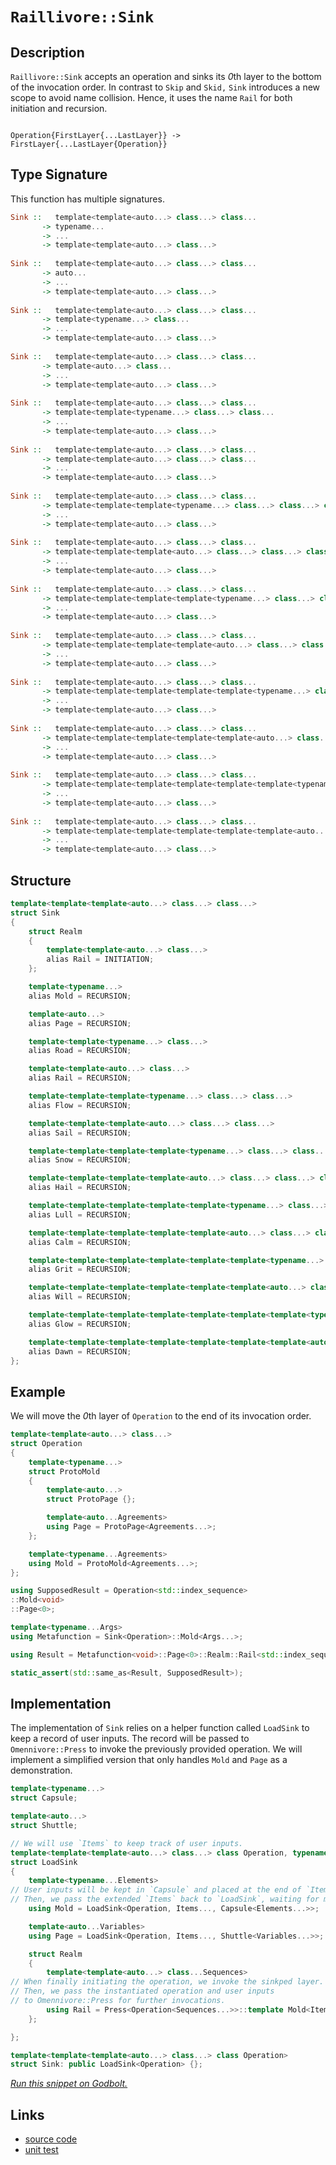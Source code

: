<!-- Copyright 2024 Feng Mofan
SPDX-License-Identifier: Apache-2.0 -->

# `Raillivore::Sink`

## Description

`Raillivore::Sink` accepts an operation and sinks its *0*th layer to the bottom of the invocation order.
In contrast to `Skip` and `Skid,` `Sink` introduces a new scope to avoid name collision. Hence, it uses the name `Rail` for both initiation and recursion.<pre><code>   Operation{FirstLayer{...LastLayer}}
-> FirstLayer{...LastLayer{Operation}}</code></pre>

## Type Signature

This function has multiple signatures.

```Haskell
Sink ::   template<template<auto...> class...> class... 
       -> typename...
       -> ...
       -> template<template<auto...> class...>
       
Sink ::   template<template<auto...> class...> class... 
       -> auto...
       -> ...
       -> template<template<auto...> class...>
       
Sink ::   template<template<auto...> class...> class... 
       -> template<typename...> class...
       -> ...
       -> template<template<auto...> class...>
       
Sink ::   template<template<auto...> class...> class... 
       -> template<auto...> class...
       -> ...
       -> template<template<auto...> class...>
       
Sink ::   template<template<auto...> class...> class... 
       -> template<template<typename...> class...> class...
       -> ...
       -> template<template<auto...> class...>
       
Sink ::   template<template<auto...> class...> class... 
       -> template<template<auto...> class...> class...
       -> ...
       -> template<template<auto...> class...>
       
Sink ::   template<template<auto...> class...> class... 
       -> template<template<template<typename...> class...> class...> class...
       -> ...
       -> template<template<auto...> class...>
       
Sink ::   template<template<auto...> class...> class... 
       -> template<template<template<auto...> class...> class...> class...
       -> ...
       -> template<template<auto...> class...>
       
Sink ::   template<template<auto...> class...> class... 
       -> template<template<template<template<typename...> class...> class...> class...> class...
       -> ...
       -> template<template<auto...> class...>
       
Sink ::   template<template<auto...> class...> class... 
       -> template<template<template<template<auto...> class...> class...> class...> class...
       -> ...
       -> template<template<auto...> class...>
       
Sink ::   template<template<auto...> class...> class... 
       -> template<template<template<template<template<typename...> class...> class...> class...> class...> class...
       -> ...
       -> template<template<auto...> class...>
       
Sink ::   template<template<auto...> class...> class... 
       -> template<template<template<template<template<auto...> class...> class...> class...> class...> class...
       -> ...
       -> template<template<auto...> class...>
       
Sink ::   template<template<auto...> class...> class... 
       -> template<template<template<template<template<template<typename...> class...> class...> class...> class...> class...> class...
       -> ...
       -> template<template<auto...> class...>
       
Sink ::   template<template<auto...> class...> class... 
       -> template<template<template<template<template<template<auto...> class...> class...> class...> class...> class...> class...
       -> ...
       -> template<template<auto...> class...>
```

## Structure

```C++
template<template<template<auto...> class...> class...>
struct Sink
{
    struct Realm
    {
        template<template<auto...> class...>
        alias Rail = INITIATION;
    };

    template<typename...>
    alias Mold = RECURSION;

    template<auto...>
    alias Page = RECURSION;

    template<template<typename...> class...>
    alias Road = RECURSION;

    template<template<auto...> class...>
    alias Rail = RECURSION;

    template<template<template<typename...> class...> class...>
    alias Flow = RECURSION;

    template<template<template<auto...> class...> class...>
    alias Sail = RECURSION;

    template<template<template<template<typename...> class...> class...> class...>
    alias Snow = RECURSION;

    template<template<template<template<auto...> class...> class...> class...>
    alias Hail = RECURSION;

    template<template<template<template<template<typename...> class...> class...> class...> class...>
    alias Lull = RECURSION;

    template<template<template<template<template<auto...> class...> class...> class...> class...>
    alias Calm = RECURSION;

    template<template<template<template<template<template<typename...> class...> class...> class...> class...> class...>
    alias Grit = RECURSION;

    template<template<template<template<template<template<auto...> class...> class...> class...> class...> class...>
    alias Will = RECURSION;

    template<template<template<template<template<template<template<typename...> class...> class...> class...> class...> class...> class...>
    alias Glow = RECURSION;

    template<template<template<template<template<template<template<auto...> class...> class...> class...> class...> class...> class...>
    alias Dawn = RECURSION;
};
```

## Example

We will move the *0*th layer of `Operation` to the end of its invocation order.

```C++
template<template<auto...> class...>
struct Operation
{ 
    template<typename...>
    struct ProtoMold
    {
        template<auto...>
        struct ProtoPage {};

        template<auto...Agreements>
        using Page = ProtoPage<Agreements...>;
    };

    template<typename...Agreements>
    using Mold = ProtoMold<Agreements...>;
};

using SupposedResult = Operation<std::index_sequence>
::Mold<void>
::Page<0>;

template<typename...Args>
using Metafunction = Sink<Operation>::Mold<Args...>;

using Result = Metafunction<void>::Page<0>::Realm::Rail<std::index_sequence>;

static_assert(std::same_as<Result, SupposedResult>);
```

## Implementation

The implementation of `Sink` relies on a helper function called `LoadSink` to keep a record of user inputs.
The record will be passed to `Omennivore::Press` to invoke the previously provided operation.
We will implement a simplified version that only handles `Mold` and `Page` as a demonstration.

```C++
template<typename...>
struct Capsule;

template<auto...>
struct Shuttle;

// We will use `Items` to keep track of user inputs.
template<template<template<auto...> class...> class Operation, typename...Items>
struct LoadSink
{
    template<typename...Elements>
// User inputs will be kept in `Capsule` and placed at the end of `Items.`
// Then, we pass the extended `Items` back to `LoadSink`, waiting for more inputs.
    using Mold = LoadSink<Operation, Items..., Capsule<Elements...>>;

    template<auto...Variables>
    using Page = LoadSink<Operation, Items..., Shuttle<Variables...>>;

    struct Realm
    {
        template<template<auto...> class...Sequences>
// When finally initiating the operation, we invoke the sinkped layer.
// Then, we pass the instantiated operation and user inputs
// to Omennivore::Press for further invocations.
        using Rail = Press<Operation<Sequences...>>::template Mold<Items...>;
    };

};

template<template<template<auto...> class...> class Operation>
struct Sink: public LoadSink<Operation> {};
```

[*Run this snippet on Godbolt.*](https://godbolt.org/#z:OYLghAFBqd5QCxAYwPYBMCmBRdBLAF1QCcAaPECAMzwBtMA7AQwFtMQByARg9KtQYEAysib0QXACx8BBAKoBnTAAUAHpwAMvAFYTStJg1DIApACYAQuYukl9ZATwDKjdAGFUtAK4sGEgGykrgAyeAyYAHI%2BAEaYxCAA7GakAA6oCoRODB7evgGp6ZkCoeFRLLHxSbaY9o4CQgRMxAQ5Pn5cgXaYDlkNTQQlkTFxickKjc2teR22EwNhQ%2BUjSQCUtqhexMjsHASYLCkGeyYAzG4EAJ4pjKyYANQA8tfETHUMp9gmGgCC48ReDjuymImAUCi%2B3xMCSsPzucLuewOR0wp3OVxubAAdNiPhD4Xc/gCCHcACKYRp0O5QqwJEmnGGQn4AeiZdwsTCUd1EShAELx8MRh1eKNh8NR/PxcMFyNRl2uzCxOJO2C5BjBdw8giYCzIEJZdwAKgg4vc8Ao7gJaBcLeE7ikmrc9sQ7UxkABrO70KgETESyVyjGYbGYzV7QTg0Vw3GRgkEf6AskU2io0Pa8LEFOyRgEBTB3HKv3UvWsgDqpoYADdUG77gRjVySCCFGkGPgjAj9kK9nc2EtnagqAj66hnq8ssW7gB3QgIIf3TCqOOuvboF3u30x/FeDLtgNUk4kx6jt4gEDS4V3ACynnQmcE2dzSs%2BJwsVJjULpL75MfPx3fZz9fFfxRM4mC8Ig82VVUOXNIRMAARy8RhtlIQD4TAiDsVDB9CwLGNCQTcltWTM44MQ5CQLcbDw0g59PnfaE7m3MJgARdF90PJ44jHZwz07ZEgSYYBKOonNaPpKlaXpb9vn1AAlbpNgyCt7m5dgZKA/jhVwtw0KlLTjjOAMFSDJ9oPVVMdVQ5lS3uJR7Rebs63uGhiHGF0XjYJ01w9KhiFQFg5wtZy3I3b5JQFdETODUSFGs8KIrY%2BVbmDB4QojBKozwzLY3jYlE2Iu8KXTIqH1o0hHnS8SGIZRKmJ3Vi91OQ9gVBDK6vFGy7jLO4wirGsgrQYgmxbNtGoM%2B5ewqC1B2ci1j3HLrpzrIKFyXBxMFXe11wnI1GAqyd7ntdU5qbLxaGJaJXQ9IggSbc1%2BGdKhNhC3rK1QUQ3lzPT/Si24j24k8%2BKRC9r1oW8zli6qcvxaNZNZOQGG3TafPNJp7hBZALmQehV0eu5nuaY1nT6j6eIYb7N3hU9gNJIi6FRNLicfX1lRp9FpIYz8GT9YCdJ%2BvnQPA1BaPM2CEKQhgUJ%2BjCRawrNw3iurjJS7EmbidqxWy/ECPy%2BmSLcMjJe2UqaKfCr1dCp9C2hH7mN3djmrutrZT%2BtgAccrIaYmwThNNsTre1xLvZB7sCoZs5LZZj52euTmco/ePYZ/CbXeSxVMW%2BYAQX2HCg7he3WLB1cnfDg2s5ztgzdZ7BY5AnmpK/H4IUFtF09MmuIV1jUmBSBRzvrmTW9l6Hu6EBBwIIeh44nHrp1oWh6vuEx/A0ABJRFwVXhFUDuGtMBSBEXndGal5JhgUnAynvlb2/U6FzCa7F0WcZgj3yYqlWM43/ZwWy7vgioCYOgIQYQ3R8ltinUOlEv4d2wPQKuOY4b6kUHEN6l8cxTjoIvWIe8D7EjCFSVebhe792ntvQwW0DDbFXK8VarZT4r3XpvX0q9drGgYAdI6b85prVcCjJhP8WBbw0HcK6J9bpMMAcA0BDBwGrwOtqRw7Z8YsBIOWDB18twNSvDeDidxpEgLAYzBaAgKpCJZhVEhfcB6ongbnau%2BZnw8ygV2SiI9sQADUmh4CYNEegf96I5ULr7ZeB4DFAKMXIkxgMsjmJYdiCq49J7TzON44gvj/GgnEgWJujIcrdwUmIFgNtaqJTvtA1EHin6vzBMGI2FFAmzw4QTMIYgrRvUyGOXcw5TGcKnOWfqtZ6w7jdNcVcBgLhxDCvqPa/TDouhOvWMI4xDCOGFKuEcsSBB3EoWfdBV8Jy3QeFXBgeAqwglPK1dU%2BNCavVJp9LIWjEohLksRfR1y/5uC4p7AQqIGlS2yYHWuwM3G6PBqiCxOSylRkbi4yEcKh733OMi4ewsX5qmjlBWp5ofnkzhmPMBIA7ReH8XgZAESZHGMjn0j4kkaTcxkkyAAVKytl7KmR6jZQabAQgDRss5cydlwrmWCvyeYE4YQcZeCwPuNw4E6CEAuHDFuqLkXVLpTi0ecYiTvzeBA18vNUVuw7nDHWOrATAlQEQYupSBbqvRdbKmcJu5WqIMoISy9baIubs6jslSH5y0ztnTADikH50lCEj1wkPn%2BXdZ61EFdQ2IKxc4m2jLfU5Vvia4MSaw1NJjCE4usbrWoFtWcPNKboUQIzfkkJQgvApDSEodACkyHEidni/VZxxjoFPGELAqgAD6ShyKArhqectbgqx4AhkEq5CazgaHzPC7N7dc3EGAAW74RaiLPSlm8fRsjwE0u2e8NmIAp3fE3ammePxXmgnOh28Jl491eAPeOM4M650Lr9kumOIAim0BYKeN5Ec3C9v7a2BcI6JYURXTJVZjhkBDpgnEAgEBIMgAULcVDXy21PqSY25tm0CMXQ%2BCsekHA1i0E4AAVl4H4bgvBUCcF0pYawBINhbGXmYE4PBSAEE0NRtYboQB0ckJiDQkguAJBOBoOjGgzD%2BH8GYAAHGp/QnBJC8BA1wDQGhSBMa0KQVjHBeAKBAIZoTHAtBrDgLAGAiAQAbAIBg8glA0AHDoHECItxOCqDU/4AAtP4SQdxgDIApVITEZheCbUICQWdeh%2BCCBEGIdgUgZCCFQWoYTpBdBcFIJOF4KROA8Bo/Rxj%2BWzMPHAhg0%2BgWQthYi1Fu4MWzB3AgB4bz9BnQSq4CsXgNm7OkAgEgLzKQfNkAoBASb02QDACkMkGgF0NaUGiPl6IbTiAXHK7wbbzBdsPGiNoboNmBNecQQ8BgVp8tYGiF4YAJCF6WeY6QLALBDDAHELZ3g%2BBMaOBUm9kzC5FJ7H2%2BQe8tG/v6DwNEF4u2PBYHy3GPAIH3sqWINEdImAyRfaMLQFiwm1hUAMFuzxeBMCTi4kxgTqXhCiHEFlhnuX1Cw8K/ob7KBrDWDh9ESzkA1gji%2BpwYLvbmqmA45YMwJnUBY4yVgQXEA1hdB6M4CArgpjtCCK2QYZQKh6GbUUbIng2hG8KG8fXwx4hFbV28PokwzfTGqLUXocxrd9j0Ksp3uQdc%2B/mKUG3EhVfce2CHrTHAGNGZq5wO4TXQvhci9FyTnWIC4ES/1vjg3hsk7WMaYBIwVekDE5IE4mIACcJwEiSGk2YSQq8FP%2BAr5HnTpAQP8cxP4DoamK9qY6BJrgdGq%2BBGMyxzgFmrOCZJ2Npz42XP1fAh5ubAUpt9b82wTgTQWAVgSMFpg0F2xcAr5iLgUn4v4CIIrlLsh0vM%2BkKzpQeWOcgGSCV3u%2B3KtR%2Bq7D2ri/iQDi7LEA7574H6vxH4n5n6iLdar7TZUh8ZmBDbT5/b2YTawF9bL7zZ9YgDb677BbgFLYV76Z8B0BOiWYQCbaw6HZNB7bvbUHHanbnaQ5XbZg3Z3aw4PZPYva0BvYCafbfa/YmYA7nbnKgj5Zg7IDgQ7ACZhB7Aw4mZE4I40HI47AmZo4Y4CZY445KD44CHE4oF8Dk4KCU7U606Q4M536ZYP6yBs75a6DJAGBGA87S42CKHK7C4pCi4cDi4EAQwkhS5WAy5y4K6zpiFC6u4iEa5a7O464hALAG4jBFbG5vDa4W4ZBW7xHB5241CREMCO4tAxHe45Hq55Ee6ZFe525zCpGVH9Ce6G6DbrCbDh4NEw7R5j6mZx64GgGH6sTH6n5SZdYZ5X7wH8ZIEjYiakAF5YDxDF4w5t4d4n7SYJDD4JByaSD15hZFbtFmaT7WYz4ObOaubuazZYG%2Bb%2BYcDb4tbCIVgUoVh9HIjjAX6Z7JZFYWFM5WHZbyBP7s4ma6AnDFalaf6R5tGx4cB1ZubgSnyXHhbXG3H3HCjuQwG9ZoISonBjH7FoHIkzaeboEjA3FNpDp3EV5DoPEECobAFhYkFrZuQbZbY7a0ECb0EXAnZnYODMEBTXa3a0FCGYCPbPbtK8H/b7ACGqH/Z4CA6iEg7xaqDg7SG8CyE1D5aKGI4XAqGo4ZIaG8BaG466GE76GjZk5CTGFU407yjmG37vESDWE5bfF2EgD/GOHGC86WD87uGmaeFPKcBMiQYBHWCy4sYhFK7wCq7FEnia6tjVG67oB1GJEFDpFZCRnJFZAxm24RElH5GRn27u61HlH1GzD9CZllFB4VGh5NGZZf4gm/6dEUkwkKA3F3BEmYikmDGX4kAjE57IF2b56YCF4zFf7zGv4n4nAnB0aKYyYGbDkJD%2BCabbET62BT7jErCiYgCSB0aV50ZqbKYV6SAV5ybV5cAOmcAnA/5y5zmLlf5xYx5VnmadkTFY4ZDOCSBAA%3D%3D)

## Links

- [source code](../../../../conceptrodon/descend/raillivore/sink.hpp)
- [unit test](../../../../tests/unit/raillivore/sink.test.hpp)
